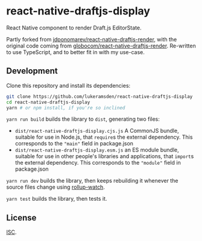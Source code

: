 # react-native-draftjs-display

React Native component to render Draft.js EditorState.

Partly forked from [jdponomarev/react-native-draftjs-render](https://github.com/jdponomarev/react-native-draftjs-render), with the original code coming from [globocom/react-native-draftjs-render](https://github.com/globocom/react-native-draftjs-render). Re-written to use TypeScript, and to better fit in with my use-case.

## Development

Clone this repository and install its dependencies:

```bash
git clone https://github.com/lukeramsden/react-native-draftjs-display
cd react-native-draftjs-display
yarn # or npm install, if you're so inclined
```

`yarn run build` builds the library to `dist`, generating two files:

* `dist/react-native-draftjs-display.cjs.js`
    A CommonJS bundle, suitable for use in Node.js, that `require`s the external dependency. This corresponds to the `"main"` field in package.json
* `dist/react-native-draftjs-display.esm.js`
    an ES module bundle, suitable for use in other people's libraries and applications, that `import`s the external dependency. This corresponds to the `"module"` field in package.json

`yarn run dev` builds the library, then keeps rebuilding it whenever the source files change using [rollup-watch](https://github.com/rollup/rollup-watch).

`yarn test` builds the library, then tests it.

## License

[ISC](LICENSE).
